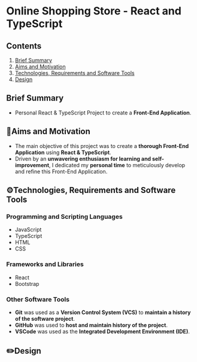 # Online Shopping Store - React and TypeScript
## Contents
1. [ Brief Summary ](#summary)
2. [ Aims and Motivation ](#aims)
3. [ Technologies, Requirements and Software Tools ](#tech)
4. [ Design ](#design)

<a name="summary"></a>
## Brief Summary
- Personal React & TypeScript Project to create a **Front-End Application**.

<a name="aims"></a>
## 🎯Aims and Motivation
- The main objective of this project was to create a **thorough Front-End Application** using **React & TypeScript**.
- Driven by an **unwavering enthusiasm for learning and self-improvement**, I dedicated my **personal time** to meticulously develop and refine this Front-End Application.

<a name="tech"></a>
## ⚙️Technologies, Requirements and Software Tools
### Programming and Scripting Languages
- JavaScript
- TypeScript
- HTML
- CSS
### Frameworks and Libraries
- React
- Bootstrap
### Other Software Tools
- **Git** was used as a **Version Control System (VCS)** to **maintain a history of the software project**.
- **GitHub** was used to **host and maintain history of the project**.
- **VSCode** was used as the **Integrated Development Environment (IDE)**.

<a name="design"></a>
## ✏️Design
